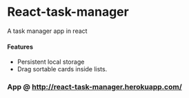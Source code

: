 # React-task-manager
A task manager app in react

#### Features
* Persistent local storage
* Drag sortable cards inside lists.

### App @ http://react-task-manager.herokuapp.com/

